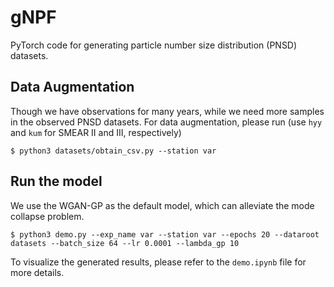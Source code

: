 # gNPF

PyTorch code for generating particle number size distribution (PNSD) datasets.

## Data Augmentation

Though we have observations for many years, while we need more samples in the observed PNSD datasets.
For data augmentation, please run (use `hyy` and `kum` for SMEAR II and III, respectively)

```
$ python3 datasets/obtain_csv.py --station var
```

## Run the model

We use the WGAN-GP as the default model, which can alleviate the mode collapse problem.

```
$ python3 demo.py --exp_name var --station var --epochs 20 --dataroot datasets --batch_size 64 --lr 0.0001 --lambda_gp 10 
```

To visualize the generated results, please refer to the `demo.ipynb` file for more details.

